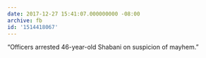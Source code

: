 ```yaml
---
date: 2017-12-27 15:41:07.000000000 -08:00
archive: fb
id: '1514418067'
---
```


“Officers arrested 46-year-old Shabani on suspicion of mayhem.”
